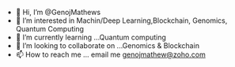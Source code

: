 - 👋 Hi, I’m @GenojMathews
- 👀 I’m interested in Machin/Deep Learning,Blockchain, Genomics, Quantum Computing
- 🌱 I’m currently learning ...Quantum computing
- 💞️ I’m looking to collaborate on ...Genomics & Blockchain
- 📫 How to reach me ... email me genojmathew@zoho.com

<!---
GenojMathews/GenojMathews is a ✨ special ✨ repository because its `README.md` (this file) appears on your GitHub profile.
You can click the Preview link to take a look at your changes.
--->
